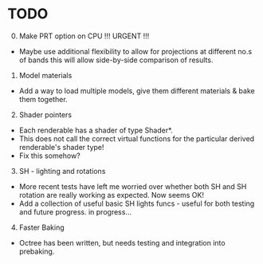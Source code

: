 TODO
=========

0. Make PRT option on CPU !!! URGENT !!!
 * Maybe use additional flexibility to allow for projections at different no.s of bands
     this will allow side-by-side comparison of results.

1. Model materials
 * Add a way to load multiple models, give them different materials & bake them together.

2. Shader pointers
 * Each renderable has a shader of type Shader*.
 * This does not call the correct virtual functions for the particular
    derived renderable's shader type!
 * Fix this somehow?

3. SH - lighting and rotations
 * More recent tests have left me worried over whether both SH and 
    SH rotation are really working as expected. Now seems OK!
 * Add a collection of useful basic SH lights funcs - useful for both
    testing and future progress. in progress...

4. Faster Baking
 * Octree has been written, but needs testing and integration into prebaking.
